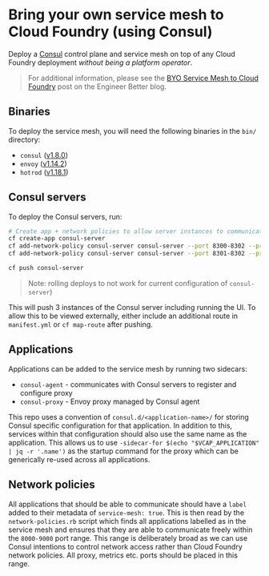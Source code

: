 # Bring your own service mesh to Cloud Foundry (using Consul)

Deploy a [Consul](https://www.consul.io/) control plane and service mesh on top of any Cloud Foundry deployment _without being a platform operator_.

> For additional information, please see the [BYO Service Mesh to Cloud Foundry](https://www.engineerbetter.com/blog/byo-service-mesh/) post on the Engineer Better blog.

## Binaries
To deploy the service mesh, you will need the following binaries in the `bin/` directory:
- `consul` ([v1.8.0](https://releases.hashicorp.com/consul/1.8.1/consul_1.8.1_linux_amd64.zip))
- `envoy` ([v1.14.2](https://www.getenvoy.io/))
- `hotrod` ([v1.18.1](https://github.com/jaegertracing/jaeger/tree/v1.18.1/examples/hotrod))

## Consul servers
To deploy the Consul servers, run:
```bash
# Create app + network policies to allow server instances to communicate
cf create-app consul-server
cf add-network-policy consul-server consul-server --port 8300-8302 --protocol tcp
cf add-network-policy consul-server consul-server --port 8301-8302 --protocol udp

cf push consul-server
```
> Note: rolling deploys to not work for current configuration of `consul-server`)

This will push 3 instances of the Consul server including running the UI. To allow this to be viewed externally, either include an additional route in `manifest.yml` or `cf map-route` after pushing.

## Applications
Applications can be added to the service mesh by running two sidecars:
* `consul-agent` - communicates with Consul servers to register and configure proxy
* `consul-proxy` - Envoy proxy managed by Consul agent

This repo uses a convention of `consul.d/<application-name>/` for storing Consul specific configuration for that application. In addition to this, services within that configuration should also use the same name as the application. This allows us to use `-sidecar-for $(echo "$VCAP_APPLICATION" | jq -r '.name')` as the startup command for the proxy which can be generically re-used across all applications.

## Network policies
All applications that should be able to communicate should have a `label` added to their metadata of `service-mesh: true`. This is then read by the `network-policies.rb` script which finds all applications labelled as in the service mesh and ensures that they are able to communicate freely within the `8000-9000` port range. This range is deliberately broad as we can use Consul intentions to control network access rather than Cloud Foundry network policies. All proxy, metrics etc. ports should be placed in this range.